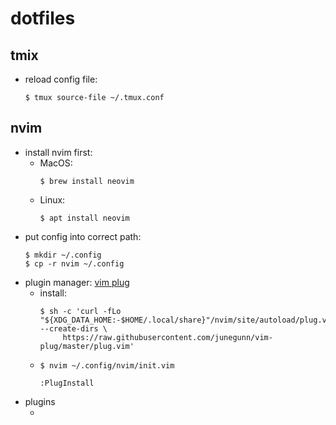 # dotfiles

## tmix

* reload config file:
	```
	$ tmux source-file ~/.tmux.conf
	```

## nvim

* install nvim first:
  * MacOS:
    ```
    $ brew install neovim
    ```
  * Linux:
    ```
    $ apt install neovim
    ```
* put config into correct path:
  ```
  $ mkdir ~/.config
  $ cp -r nvim ~/.config
  ```
* plugin manager: [vim plug](https://github.com/junegunn/vim-plug)
  * install:
    ```
    $ sh -c 'curl -fLo "${XDG_DATA_HOME:-$HOME/.local/share}"/nvim/site/autoload/plug.vim --create-dirs \
         https://raw.githubusercontent.com/junegunn/vim-plug/master/plug.vim'
    ```
  * `$ nvim ~/.config/nvim/init.vim`
    ```
    :PlugInstall
    ```
* plugins
  * []()
